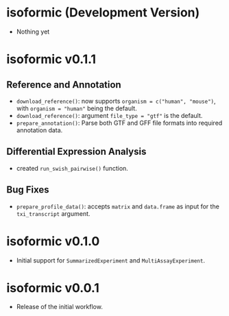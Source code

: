 # isoformic (Development Version)

* Nothing yet

# isoformic v0.1.1

## Reference and Annotation

* `download_reference()`: now supports `organism = c("human", "mouse")`, with `organism = "human"` being the default.
* `download_reference()`: argument `file_type = "gtf"` is the default.
* `prepare_annotation()`: Parse both GTF and GFF file formats into required annotation data.

## Differential Expression Analysis

* created `run_swish_pairwise()` function.

## Bug Fixes

* `prepare_profile_data()`: accepts `matrix` and `data.frame` as input for the `txi_transcript` argument.


# isoformic v0.1.0

* Initial support for `SummarizedExperiment` and `MultiAssayExperiment`. 

# isoformic v0.0.1

* Release of the initial workflow.

